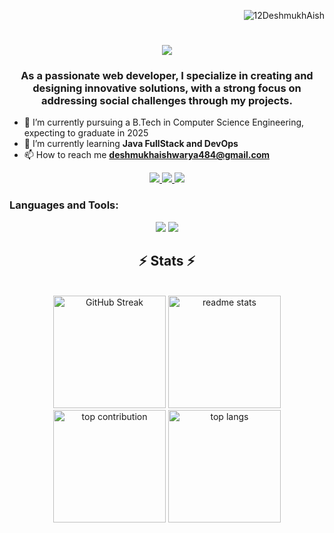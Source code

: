 <p align="right">
  <img src="https://komarev.com/ghpvc/?username=prathameshmane019&label=Profile%20views&color=0e75b6&style=flat" alt="12DeshmukhAish" />
</p>

<h1 align="center">
  <img src="https://readme-typing-svg.herokuapp.com/?font=Righteous&size=35&center=true&vCenter=true&width=500&height=70&duration=4000&lines=Hi+There!+👋+I'm+Aishwarya !;" />
</h1>
<h3 align="center">As a passionate web developer, I specialize in creating and designing innovative solutions, with a strong focus on addressing social challenges through my projects.</h3>

- 📖 I’m currently pursuing a B.Tech in Computer Science Engineering, expecting to graduate in 2025
- 🌱 I’m currently learning **Java FullStack and DevOps**
- 📫 How to reach me **deshmukhaishwarya484@gmail.com**

<div align="center">
  <a href="mailto:deshmukhaishwarya484@gmail.com">
    <img src="https://img.shields.io/badge/Gmail-333333?style=for-the-badge&logo=gmail&logoColor=red" />
  </a>
  <a href="https://www.linkedin.com/in/aishwarya-deshmukh-8320b1230/" target="_blank">
    <img src="https://img.shields.io/badge/LinkedIn-0077B5?style=for-the-badge&logo=linkedin&logoColor=white" />
  </a>
  <a href="https://x.com/deshmukh15393">
    <img src="https://img.shields.io/badge/Twitter-FF5722?style=for-the-badge&logo=twitter&logoColor=white" />
  </a>
</div>

<h3 align="left">Languages and Tools:</h3>
<div align="center">
  <img src="https://skillicons.dev/icons?i=react,nextjs,tailwind,bootstrap,html,css,vscode,github,angular,spring,git,docker,redux,kafka,Machine Learning" />
  <img src="https://skillicons.dev/icons?i=nodejs,python,javascript,typescript,express,mongodb,redis,c,java,postgres,linux,nginx,postman" />
</div>

<h2 align="center">⚡ Stats ⚡</h2>
<br>
<div align="center">
  <img height="180" src="https://github-readme-streak-stats.herokuapp.com?user=12DeshmukhAish&theme=react&border_radius=10" alt="GitHub Streak" />
  <img height="180" src="https://github-readme-stats.vercel.app/api?username=12DeshmukhAish&count_private=true&show_icons=true&theme=react&rank_icon=github&border_radius=10" alt="readme stats" />
</div>
<div align="center">
  <img height="180" src="https://github-contributor-stats.vercel.app/api?username=12DeshmukhAish&limit=5&theme=react&combine_all_yearly_contributions=true" alt="top contribution" />
  <img height="180" src="https://github-readme-stats.vercel.app/api/top-langs/?username=12DeshmukhAish&hide=HTML&langs_count=8&layout=compact&theme=react&border_radius=10&size_weight=0.5&count_weight=0.5&exclude_repo=github-readme-stats" alt="top langs" />
</div>
